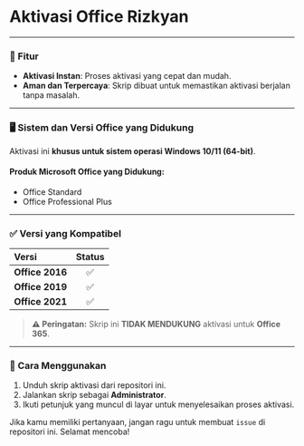 # Aktivasi Office Rizkyan



---
### 📌 Fitur

* **Aktivasi Instan**: Proses aktivasi yang cepat dan mudah.
* **Aman dan Terpercaya**: Skrip dibuat untuk memastikan aktivasi berjalan tanpa masalah.

---
### 🖥️ Sistem dan Versi Office yang Didukung

Aktivasi ini **khusus untuk sistem operasi Windows 10/11 (64-bit)**.

#### **Produk Microsoft Office yang Didukung:**
* Office Standard
* Office Professional Plus

---
### ✅ Versi yang Kompatibel

| Versi | Status |
| :--- | :---: |
| **Office 2016** | ✅ |
| **Office 2019** | ✅ |
| **Office 2021** | ✅ |

> **⚠️ Peringatan:** Skrip ini **TIDAK MENDUKUNG** aktivasi untuk **Office 365**.

---
### 🚀 Cara Menggunakan

1.  Unduh skrip aktivasi dari repositori ini.
2.  Jalankan skrip sebagai **Administrator**.
3.  Ikuti petunjuk yang muncul di layar untuk menyelesaikan proses aktivasi.

Jika kamu memiliki pertanyaan, jangan ragu untuk membuat `issue` di repositori ini. Selamat mencoba!
